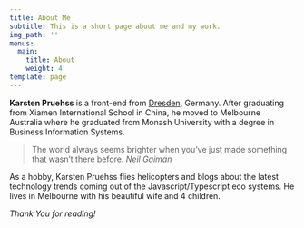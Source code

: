 ```yaml
---
title: About Me
subtitle: This is a short page about me and my work.
img_path: ''
menus:
  main:
    title: About
    weight: 4
template: page
---
```


**Karsten Pruehss** is a front-end from [Dresden](https://en.wikipedia.org/wiki/Dresden), Germany. After graduating from Xiamen International School in China, he moved to Melbourne Australia where he graduated from Monash University with a degree in Business Information Systems.

>The world always seems brighter when you’ve just made something that wasn’t there before. <cite>Neil Gaiman</cite>

As a hobby, Karsten Pruehss flies helicopters and blogs about the latest technology trends coming out of the Javascript/Typescript eco systems. He lives in Melbourne with his beautiful wife and 4 children.

*Thank You for reading!*
